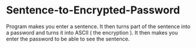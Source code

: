 # Sentence-to-Encrypted-Password

Program makes you enter a sentence. It then turns part of the sentence into a password and turns it into ASCII ( the encryption ). It then makes you enter the password to be able to see the sentence. 

